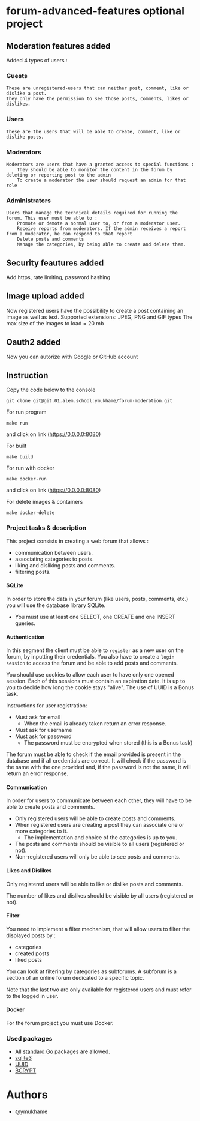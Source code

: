 # forum-advanced-features optional project

## Moderation features added

Added 4 types of users :

### Guests
    
    These are unregistered-users that can neither post, comment, like or dislike a post.
    They only have the permission to see those posts, comments, likes or dislikes.

### Users

    These are the users that will be able to create, comment, like or dislike posts.

### Moderators

    Moderators are users that have a granted access to special functions :
        They should be able to monitor the content in the forum by deleting or reporting post to the admin
        To create a moderator the user should request an admin for that role

### Administrators

    Users that manage the technical details required for running the forum. This user must be able to :
        Promote or demote a normal user to, or from a moderator user.
        Receive reports from moderators. If the admin receives a report from a moderator, he can respond to that report
        Delete posts and comments
        Manage the categories, by being able to create and delete them.


## Security feautures added

Add https, rate limiting, password hashing

## Image upload added

Now registered users have the possibility to create a post containing an image as well as text.
Supported extensions: JPEG, PNG and GIF types
The max size of the images to load = 20 mb

## Oauth2 added

Now you can autorize with Google or GitHub account

## Instruction
Copy the code below to the console

 ```
 git clone git@git.01.alem.school:ymukhame/forum-moderation.git
 ```

For run program
```
make run
```
and click on link (https://0.0.0.0:8080)

For built
```
make build
```

For run with docker

```
make docker-run
```
and click on link (https://0.0.0.0:8080)

For delete images & containers

```
make docker-delete
```

### Project tasks & description

This project consists in creating a web forum that allows :

- communication between users.
- associating categories to posts.
- liking and disliking posts and comments.
- filtering posts.

#### SQLite

In order to store the data in your forum (like users, posts, comments, etc.) you will use the database library SQLite.

- You must use at least one SELECT, one CREATE and one INSERT queries.

#### Authentication

In this segment the client must be able to `register` as a new user on the forum, by inputting their credentials. You also have to create a `login session` to access the forum and be able to add posts and comments.

You should use cookies to allow each user to have only one opened session. Each of this sessions must contain an expiration date. It is up to you to decide how long the cookie stays "alive". The use of UUID is a Bonus task.

Instructions for user registration:

- Must ask for email
    - When the email is already taken return an error response.
- Must ask for username
- Must ask for password
    - The password must be encrypted when stored (this is a Bonus task)

The forum must be able to check if the email provided is present in the database and if all credentials are correct. It will check if the password is the same with the one provided and, if the password is not the same, it will return an error response.

#### Communication

In order for users to communicate between each other, they will have to be able to create posts and comments.

- Only registered users will be able to create posts and comments.
- When registered users are creating a post they can associate one or more categories to it.
    - The implementation and choice of the categories is up to you.
- The posts and comments should be visible to all users (registered or not).
- Non-registered users will only be able to see posts and comments.

#### Likes and Dislikes

Only registered users will be able to like or dislike posts and comments.

The number of likes and dislikes should be visible by all users (registered or not).

#### Filter

You need to implement a filter mechanism, that will allow users to filter the displayed posts by :

- categories
- created posts
- liked posts

You can look at filtering by categories as subforums. A subforum is a section of an online forum dedicated to a specific topic.

Note that the last two are only available for registered users and must refer to the logged in user.

#### Docker

For the forum project you must use Docker.

### Used packages

- All [standard Go](https://golang.org/pkg/) packages are allowed.
- [sqlite3](https://github.com/mattn/go-sqlite3)
- [UUID](https://github.com/gofrs/uuid)
- [BCRYPT](https://cs.opensource.google/go/x/crypto/bcrypt)

# Authors
- @ymukhame
